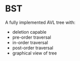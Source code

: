 # BST
A fully implemented AVL tree with:
- deletion capable
- pre-order traversal
- in-order traversal
- post-order traversal
- graphical view of tree
